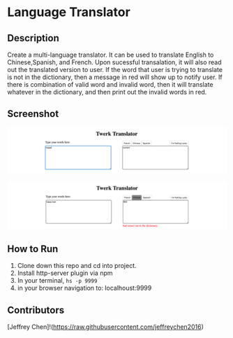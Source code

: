 # Language Translator

## Description

Create a multi-language translator. It can be used to translate English to Chinese,Spanish, and French. Upon sucessful transalation, it will also read out the translated version to user. If the word that user is trying to translate is not in the dictionary, then a message in red will show up to notify user. If there is combination of valid word and invalid word, then it will translate whatever in the dictionary, and then print out the invalid words in red.

## Screenshot
![Webpage](https://raw.githubusercontent.com/jeffreychen2016/languageTranslator/master/imgs/Screen%20Shot%202018-04-15%20at%2011.47.10%20AM.png)

![Webpage](https://raw.githubusercontent.com/jeffreychen2016/languageTranslator/master/imgs/Screen%20Shot%202018-04-15%20at%2011.47.28%20AM.png)


## How to Run
1. Clone down this repo and cd into project.
1. Install http-server plugin via npm
1. In your terminal,
 ```hs -p 9999``` 
1. in your browser navigation to: localhoust:9999

## Contributors
[Jeffrey Chen]!(https://raw.githubusercontent.com/jeffreychen2016)
